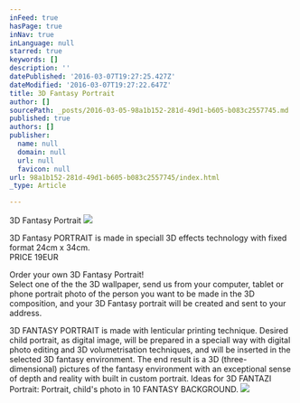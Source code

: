```yaml
---
inFeed: true
hasPage: true
inNav: true
inLanguage: null
starred: true
keywords: []
description: ''
datePublished: '2016-03-07T19:27:25.427Z'
dateModified: '2016-03-07T19:27:22.647Z'
title: 3D Fantasy Portrait
author: []
sourcePath: _posts/2016-03-05-98a1b152-281d-49d1-b605-b083c2557745.md
published: true
authors: []
publisher:
  name: null
  domain: null
  url: null
  favicon: null
url: 98a1b152-281d-49d1-b605-b083c2557745/index.html
_type: Article

---
```

3D Fantasy Portrait
![](https://the-grid-user-content.s3-us-west-2.amazonaws.com/8c6f7734-2c26-45a8-9342-65a4e86f5829.gif)

3D Fantasy PORTRAIT is made in speciall 3D effects technology with fixed format 24cm x 34cm.   
PRICE 19EUR

Order your own 3D Fantasy Portrait!  
Select one of the the 3D wallpaper, send us from your computer, tablet or phone portrait photo of the person you want to be made in the 3D composition, and your 3D Fantasy portrait will be created and sent to your address. 

3D FANTASY PORTRAIT is made with lenticular printing technique. Desired child portrait, as digital image, will be prepared in a speciall way with digital photo editing and 3D volumetrisation techniques, and will be inserted in the selected 3D fantasy environment. The end result is a 3D (three-dimensional) pictures of the fantasy environment with an exceptional sense of depth and reality with built in custom portrait.
Ideas for 3D FANTAZI Portrait: Portrait, child's photo in 10 FANTASY BACKGROUND. ![](https://the-grid-user-content.s3-us-west-2.amazonaws.com/008f4686-ddd5-4374-8c45-19e34e07f1a1.jpg)
